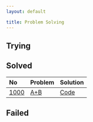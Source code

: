 ```yaml
---
layout: default

title: Problem Solving
---
```


## Trying

## Solved
| No | Problem | Solution |
|:----|:----|:----|
| [1000](https://www.acmicpc.net/problem/1000) | [A+B](https://www.acmicpc.net/problem/1000) | [Code](https://jeongseokchoi.github.io/baekjoon-online-judge/1000) |

## Failed
